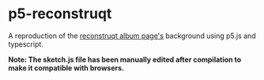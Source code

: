 # p5-reconstruqt
A reproduction of the [reconstruqt album page's](http://reconstruqt.fusz.jp/) background using p5.js and typescript.

**Note: The sketch.js file has been manually edited after compilation to make it compatible with browsers.**